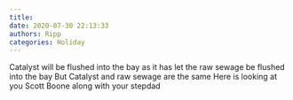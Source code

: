 ```yaml
---
title: 
date: 2020-07-30 22:13:33
authors: Ripp
categories: Holiday
---
```


 Catalyst will be flushed into the bay as it has let the raw sewage be flushed into the bay 
But Catalyst and raw sewage are the same 
Here is looking at you Scott Boone along with your stepdad
